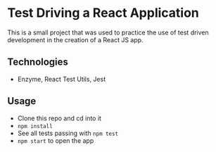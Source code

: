 # Test Driving a React Application

This is a small project that was used to practice the use of test driven development in the creation of a React JS app.

## Technologies

* Enzyme, React Test Utils, Jest

## Usage

* Clone this repo and cd into it
* `npm install`
* See all tests passing with `npm test`
* `npm start` to open the app
